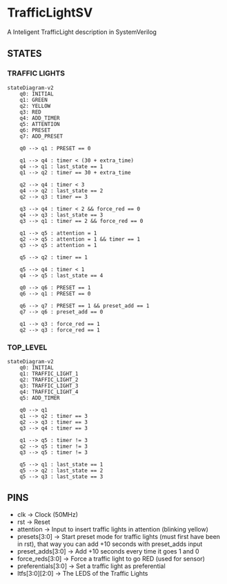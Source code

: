 # TrafficLightSV
A Inteligent TrafficLight description in SystemVerilog

## STATES

### TRAFFIC LIGHTS

```mermaid
stateDiagram-v2
	q0: INITIAL
	q1: GREEN
	q2: YELLOW
	q3: RED
	q4: ADD_TIMER
	q5: ATTENTION
	q6: PRESET
	q7: ADD_PRESET

	q0 --> q1 : PRESET == 0
	
	q1 --> q4 : timer < (30 + extra_time)
	q4 --> q1 : last_state == 1
	q1 --> q2 : timer == 30 + extra_time
	
	q2 --> q4 : timer < 3
	q4 --> q2 : last_state == 2
	q2 --> q3 : timer == 3

	q3 --> q4 : timer < 2 && force_red == 0
	q4 --> q3 : last_state == 3
	q3 --> q1 : timer == 2 && force_red == 0

	q1 --> q5 : attention = 1
	q2 --> q5 : attention = 1 && timer == 1
	q3 --> q5 : attention = 1

	q5 --> q2 : timer == 1

	q5 --> q4 : timer < 1
	q4 --> q5 : last_state == 4

	q0 --> q6 : PRESET == 1
	q6 --> q1 : PRESET == 0

	q6 --> q7 : PRESET == 1 && preset_add == 1
	q7 --> q6 : preset_add == 0

	q1 --> q3 : force_red == 1
	q2 --> q3 : force_red == 1
```

### TOP_LEVEL

```mermaid
stateDiagram-v2
	q0: INITIAL
	q1: TRAFFIC_LIGHT_1
	q2: TRAFFIC_LIGHT_2
	q3: TRAFFIC_LIGHT_3
	q4: TRAFFIC_LIGHT_4
	q5: ADD_TIMER

	q0 --> q1
	q1 --> q2 : timer == 3
	q2 --> q3 : timer == 3
	q3 --> q4 : timer == 3

	q1 --> q5 : timer != 3
	q2 --> q5 : timer != 3
	q3 --> q5 : timer != 3

	q5 --> q1 : last_state == 1
	q5 --> q2 : last_state == 2
	q5 --> q3 : last_state == 3
```

## PINS

- clk -> Clock (50MHz)
- rst -> Reset
- attention -> Input to insert traffic lights in attention (blinking yellow)
- presets\[3:0\] -> Start preset mode for traffic lights (must first have been in rst), that way you can add +10 seconds with preset_adds input
- preset_adds\[3:0\] -> Add +10 seconds every time it goes 1 and 0
- force_reds\[3:0\] -> Force a traffic light to go RED (used for sensor)
- preferentials\[3:0\] -> Set a traffic light as preferential
- ltfs\[3:0\]\[2:0\] -> The LEDS of the Traffic Lights

